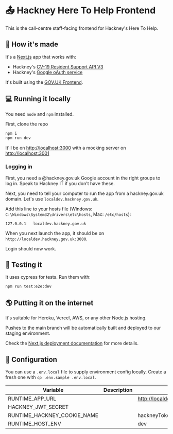 # 📤 Hackney Here To Help Frontend

This is the call-centre staff-facing frontend for Hackney's Here To Help.

## 🧱 How it's made

It's a [Next.js](https://nextjs.org) app that works with:

- Hackney's [CV-19 Resident Support API V3](https://github.com/LBHackney-IT/cv-19-res-support-v3)
- Hackney's [Google oAuth service](https://github.com/LBHackney-IT/LBH-Google-auth)

It's built using the [GOV.UK Frontend](https://github.com/alphagov/govuk-frontend).

## 💻 Running it locally

You need `node` and `npm` installed.

First, clone the repo

```bash
npm i
npm run dev
```

It'll be on [http://localhost:3000](http://localhost:3000) with a mocking server on [http://localhost:3001](http://localhost:3001)

### Logging in

First, you need a @hackney.gov.uk Google account in the right groups to log in. Speak to Hackney IT if you don't have these.

Next, you need to tell your computer to run the app from a hackney.gov.uk domain. Let's use `localdev.hackney.gov.uk`.

Add this line to your hosts file (Windows: `C:\Windows\System32\drivers\etc\hosts`, Mac: `/etc/hosts`):

```
127.0.0.1	localdev.hackney.gov.uk
```

When you next launch the app, it should be on `http://localdev.hackney.gov.uk:3000`.

Login should now work.

## 🧪 Testing it

It uses cypress for tests. Run them with:

```
npm run test:e2e:dev
```

## 🌎 Putting it on the internet

It's suitable for Heroku, Vercel, AWS, or any other Node.js hosting.

Pushes to the main branch will be automatically built and deployed to our staging environment.

Check the [Next.js deployment documentation](https://nextjs.org/docs/deployment) for more details.

## 🧬 Configuration

You can use a `.env.local` file to supply environment config locally. Create a fresh one with `cp .env.sample .env.local`.

| Variable                                  | Description                                                         | Example                             |
| ----------------------------------------- | ------------------------------------------------------------------- | ----------------------------------- |
| RUNTIME_APP_URL                           |                                                                     | http://localdev.hackney.gov.uk:3000 |
| HACKNEY_JWT_SECRET                        |                                                                     |                                     |
| RUNTIME_HACKNEY_COOKIE_NAME               |                                                                     | hackneyToken                        |
| RUNTIME_HOST_ENV                          |                                                                     | dev                                 |
